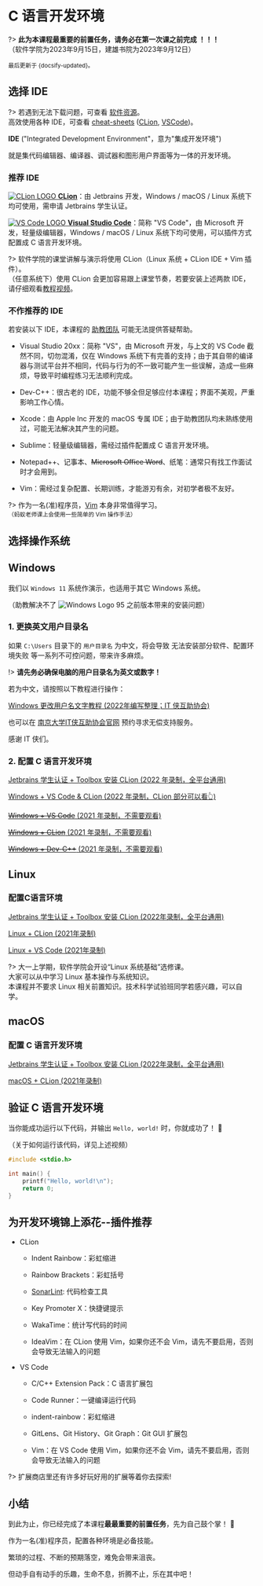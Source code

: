 # C 语言开发环境

?> **此为本课程最重要的前置任务，请务必在第一次课之前完成 ！！！** </br>
（软件学院为2023年9月15日，建雄书院为2023年9月12日）

<small>最后更新于 {docsify-updated}。</small>

## 选择 IDE

?> 若遇到无法下载问题，可查看 [软件资源](resources?id=软件资源)。</br>
高效使用各种 IDE，可查看 [cheat-sheets](https://github.com/hengxin/cheat-sheets) ([CLion](https://github.com/hengxin/cheat-sheets/tree/master/jetbrains), [VSCode](https://github.com/hengxin/cheat-sheets/tree/master/vscode))。

**IDE** ("Integrated Development Environment"，意为"集成开发环境")

就是集代码编辑器、编译器、调试器和图形用户界面等为一体的开发环境。

### 推荐 IDE

[![CLion LOGO](.assets/images/Clion.svg ':size=32') **CLion**](https://www.jetbrains.com/clion/)：由 Jetbrains 开发，Windows / macOS / Linux 系统下均可使用，需申请 Jetbrains 学生认证。

[![VS Code LOGO](.assets/images/Visual_Studio_Code_1.35_icon.svg ':size=32') **Visual Studio Code**](https://code.visualstudio.com/)：简称 "VS Code"，由 Microsoft 开发，轻量级编辑器，Windows / macOS / Linux 系统下均可使用，可以插件方式配置成 C 语言开发环境。

?> 软件学院的课堂讲解与演示将使用 CLion（Linux 系统 + CLion IDE + Vim 插件）。</br>
（任意系统下）使用 CLion 会更加容易跟上课堂节奏，若要安装上述两款 IDE，请仔细观看[教程视频](envs?id=选择操作系统)。

### 不作推荐的 IDE

若安装以下 IDE，本课程的 [助教团队](qa?id=助教团队) 可能无法提供答疑帮助。

- Visual Studio 20xx：简称 "VS"，由 Microsoft 开发，与上文的 VS Code 截然不同，切勿混淆，仅在 Windows 系统下有完善的支持；由于其自带的编译器与测试平台并不相同，代码与行为的不一致可能产生一些误解，造成一些麻烦，导致平时编程练习无法顺利完成。

- Dev-C++：很古老的 IDE，功能不够全但足够应付本课程；界面不美观，严重影响工作心情。

- Xcode：由 Apple Inc 开发的 macOS 专属 IDE；由于助教团队均未熟练使用过，可能无法解决其产生的问题。

- Sublime：轻量级编辑器，需经过插件配置成 C 语言开发环境。

- Notepad++、记事本、~~Microsoft Office Word~~、纸笔：通常只有找工作面试时才会用到。

- Vim：需经过复杂配置、长期训练，才能游刃有余，对初学者极不友好。

?> 作为一名(准)程序员，[Vim](https://oi-wiki.org/tools/editor/vim/) 本身非常值得学习。</br>
<small>（蚂蚁老师课上会使用一些简单的 Vim 操作手法）</small>

## 选择操作系统

<!-- tabs:start -->

## **Windows**

我们以 `Windows 11` 系统作演示，也适用于其它 Windows 系统。

（助教解决不了 ![Windows Logo 95](.assets/images/Windows_Logo_(1992-2001).svg ':size=50') 之前版本带来的安装问题）

### 1. 更换英文用户目录名 <!-- {docsify-ignore} -->

如果 `C:\Users` 目录下的 `用户目录名` 为中文，将会导致 无法安装部分软件、配置环境失败 等一系列不可控问题，带来许多麻烦。

!> **请先务必确保电脑的用户目录名为英文或数字！**

若为中文，请按照以下教程进行操作：

[Windows 更改用户名文字教程 (2022年编写整理；IT 侠互助协会)](https://www.yuque.com/itxia/help/change_win_account_name)

也可以在 [南京大学IT侠互助协会官网](https://itxia.club/service) 预约寻求无偿支持服务。

感谢 IT 侠们。

### 2. 配置 C 语言开发环境 <!-- {docsify-ignore} -->

[Jetbrains 学生认证 + Toolbox 安装 CLion (2022 年录制，全平台通用)](https://www.bilibili.com/video/BV1Bd4y1G7a1)

[Windows + VS Code & CLion (2022 年录制，CLion 部分可以看👆)](https://www.bilibili.com/video/BV1eP411j7Gw)

[~~Windows + VS Code~~ (2021 年录制，不需要观看)](https://www.bilibili.com/video/BV1yA411F7Wk)

[~~Windows + CLion~~ (2021 年录制，不需要观看)](https://www.bilibili.com/video/BV1GP4y1x7EH)

[~~Windows + Dev-C++~~ (2021 年录制，不需要观看)](https://www.bilibili.com/video/BV1sP4y1p7n5)

## **Linux**

### 配置C语言环境 <!-- {docsify-ignore} -->

[Jetbrains 学生认证 + Toolbox 安装 CLion (2022年录制，全平台通用)](https://www.bilibili.com/video/BV1Bd4y1G7a1)

[Linux + CLion (2021年录制)](https://www.bilibili.com/video/BV1Z64y1h7Jh)

[Linux + VS Code (2021年录制)](https://www.bilibili.com/video/BV1L34y1Q74x)

?> 大一上学期，软件学院会开设“Linux 系统基础”选修课。</br>
大家可以从中学习 Linux 基本操作与系统知识。</br>
本课程并不要求 Linux 相关前置知识。技术科学试验班同学若感兴趣，可以自学。

## **macOS**

### 配置 C 语言开发环境 <!-- {docsify-ignore} -->

[Jetbrains 学生认证 + Toolbox 安装 CLion (2022年录制，全平台通用)](https://www.bilibili.com/video/BV1Bd4y1G7a1)

[macOS + CLion (2021年录制)](https://www.bilibili.com/video/BV1o44y117Zt)

<!-- tabs:end -->

## 验证 C 语言开发环境

当你能成功运行以下代码，并输出 `Hello, world!` 时，你就成功了！ :tada:

（关于如何运行该代码，详见上述视频）

```c
#include <stdio.h>

int main() {
    printf("Hello, world!\n");
    return 0;
}
```

## 为开发环境锦上添花--插件推荐

- CLion
  - Indent Rainbow：彩虹缩进

  - Rainbow Brackets：彩虹括号

  - [SonarLint](https://www.sonarlint.org/index.html): 代码检查工具

  - Key Promoter X：快捷键提示

  - WakaTime：统计写代码的时间

  - IdeaVim：在 CLion 使用 Vim，如果你还不会 Vim，请先不要启用，否则会导致无法输入的问题

- VS Code
  - C/C++ Extension Pack：C 语言扩展包

  - Code Runner：一键编译运行代码

  - indent-rainbow：彩虹缩进

  - GitLens、Git History、Git Graph：Git GUI 扩展包

  - Vim：在 VS Code 使用 Vim，如果你还不会 Vim，请先不要启用，否则会导致无法输入的问题

?> 扩展商店里还有许多好玩好用的扩展等着你去探索!

## 小结

到此为止，你已经完成了本课程**最最重要的前置任务**，先为自己鼓个掌！ :clap:

作为一名(准)程序员，配置各种环境是必备技能。

繁琐的过程、不断的预期落空，难免会带来沮丧。

但动手自有动手的乐趣，生命不息，折腾不止，乐在其中吧！